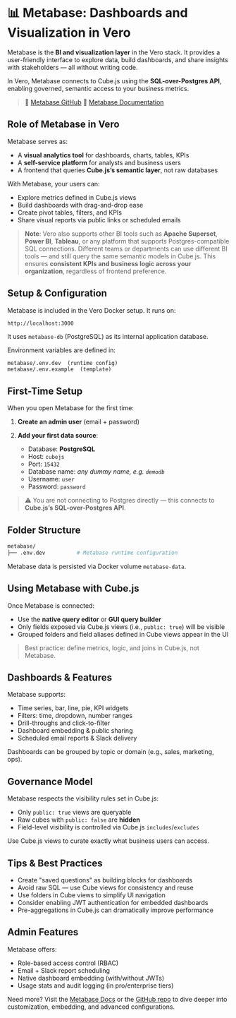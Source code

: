 # 📊 Metabase: Dashboards and Visualization in Vero

Metabase is the **BI and visualization layer** in the Vero stack. It provides a user-friendly interface to explore data, build dashboards, and share insights with stakeholders — all without writing code.

In Vero, Metabase connects to Cube.js using the **SQL-over-Postgres API**, enabling governed, semantic access to your business metrics.

> 🔗 [Metabase GitHub](https://github.com/metabase/metabase)
> 🔗 [Metabase Documentation](https://www.metabase.com/docs)

## Role of Metabase in Vero

Metabase serves as:

- A **visual analytics tool** for dashboards, charts, tables, KPIs
- A **self-service platform** for analysts and business users
- A frontend that queries **Cube.js’s semantic layer**, not raw databases

With Metabase, your users can:

- Explore metrics defined in Cube.js views
- Build dashboards with drag-and-drop ease
- Create pivot tables, filters, and KPIs
- Share visual reports via public links or scheduled emails

> **Note**: Vero also supports other BI tools such as **Apache Superset**, **Power BI**, **Tableau**, or any platform that supports Postgres-compatible SQL connections. Different teams or departments can use different BI tools — and still query the same semantic models in Cube.js. This ensures **consistent KPIs and business logic across your organization**, regardless of frontend preference.

## Setup & Configuration

Metabase is included in the Vero Docker setup. It runs on:

```bash
http://localhost:3000
```

It uses `metabase-db` (PostgreSQL) as its internal application database.

Environment variables are defined in:

```
metabase/.env.dev  (runtime config)
metabase/.env.example  (template)
```

## First-Time Setup

When you open Metabase for the first time:

1. **Create an admin user** (email + password)
2. **Add your first data source**:

   - Database: **PostgreSQL**
   - Host: `cubejs`
   - Port: `15432`
   - Database name: _any dummy name, e.g. `demodb`_
   - Username: `user`
   - Password: `password`

> ⚠️ You are not connecting to Postgres directly — this connects to **Cube.js’s SQL-over-Postgres API**.

## Folder Structure

```bash
metabase/
├── .env.dev          # Metabase runtime configuration
```

Metabase data is persisted via Docker volume `metabase-data`.

## Using Metabase with Cube.js

Once Metabase is connected:

- Use the **native query editor** or **GUI query builder**
- Only fields exposed via Cube.js views (i.e., `public: true`) will be visible
- Grouped folders and field aliases defined in Cube views appear in the UI

> Best practice: define metrics, logic, and joins in Cube.js, not Metabase.

## Dashboards & Features

Metabase supports:

- Time series, bar, line, pie, KPI widgets
- Filters: time, dropdown, number ranges
- Drill-throughs and click-to-filter
- Dashboard embedding & public sharing
- Scheduled email reports & Slack delivery

Dashboards can be grouped by topic or domain (e.g., sales, marketing, ops).

## Governance Model

Metabase respects the visibility rules set in Cube.js:

- Only `public: true` views are queryable
- Raw cubes with `public: false` are **hidden**
- Field-level visibility is controlled via Cube.js `includes`/`excludes`

Use Cube.js views to curate exactly what business users can access.

## Tips & Best Practices

- Create "saved questions" as building blocks for dashboards
- Avoid raw SQL — use Cube views for consistency and reuse
- Use folders in Cube views to simplify UI navigation
- Consider enabling JWT authentication for embedded dashboards
- Pre-aggregations in Cube.js can dramatically improve performance

## Admin Features

Metabase offers:

- Role-based access control (RBAC)
- Email + Slack report scheduling
- Native dashboard embedding (with/without JWTs)
- Usage stats and audit logging (in pro/enterprise tiers)

Need more? Visit the [Metabase Docs](https://www.metabase.com/docs) or the [GitHub repo](https://github.com/metabase/metabase) to dive deeper into customization, embedding, and advanced configurations.

